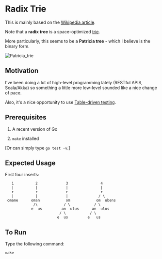 # Radix Trie

This is mainly based on the [Wikipedia article](https://en.wikipedia.org/wiki/Radix_tree).

Note that a __radix tree__ is a space-optimized [trie](https://en.wikipedia.org/wiki/Trie).

More particularly, this seems to be a __Patricia tree__ - which I believe is the binary form.

![Patricia_trie](https://upload.wikimedia.org/wikipedia/commons/a/ae/Patricia_trie.svg)

## Motivation

I've been doing a lot of high-level programming lately (RESTful APIS, Scala/Akka) so
something a little more low-level sounded like a nice change of pace.

Also, it's a nice opportunity to use
[Table-driven testing](https://dave.cheney.net/2013/06/09/writing-table-driven-tests-in-go).

## Prerequisites

1. A recent version of Go

2. `make` installed

[Or can simply type `go test -v`.]

## Expected Usage

First four inserts:

```
   1          2             3               4
   |          |             |               |
   r          r             r               r
   |          |             |              / \
 omane      oman            om            om  ubens
             /\            / \           / \
            e  us         an  ulus      an  ulus
                         / \           / \
                        e  us         e   us
```

## To Run

Type the following command:

    make
